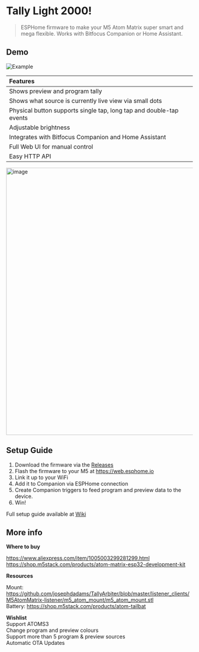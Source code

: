 Tally Light 2000!
=================================================================================

> ESPHome firmware to make your M5 Atom Matrix super smart and mega flexible. Works with Bitfocus Companion or Home Assistant.

## Demo

![Example](https://behuestudio.com/wp-content/uploads/2025/10/Smart-Tally-Example.gif)

| Features                                     
| :-----------------------------
| Shows preview and program tally
| Shows what source is currently live view via small dots
| Physical button supports single tap, long tap and double-tap events
| Adjustable brightness
| Integrates with Bitfocus Companion and Home Assistant
| Full Web UI for manual control
| Easy HTTP API

<img width="756" height="722" alt="image" src="https://github.com/user-attachments/assets/5e241cfd-8489-483d-b1be-4fa2cf8f5d66" />


## Setup Guide

1. Download the firmware via the [Releases](../../releases)
2. Flash the firmware to your M5 at https://web.esphome.io
3. Link it up to your WiFi
4. Add it to Companion via ESPHome connection
5. Create Companion triggers to feed program and preview data to the device.
6. Win!

Full setup guide available at [Wiki](../../wiki)

## More info

**Where to buy**

https://www.aliexpress.com/item/1005003299281299.html
\
https://shop.m5stack.com/products/atom-matrix-esp32-development-kit

**Resources**

Mount:
https://github.com/josephdadams/TallyArbiter/blob/master/listener_clients/M5AtomMatrix-listener/m5_atom_mount/m5_atom_mount.stl
\
Battery:
https://shop.m5stack.com/products/atom-tailbat

**Wishlist**
\
Support ATOMS3
\
Change program and preview colours
\
Support more than 5 program & preview sources
\
Automatic OTA Updates
